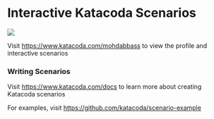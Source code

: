 # Interactive Katacoda Scenarios

[![](http://shields.katacoda.com/katacoda/mohdabbass/count.svg)](https://www.katacoda.com/mohdabbass "Get your profile on Katacoda.com")

Visit https://www.katacoda.com/mohdabbass to view the profile and interactive scenarios

### Writing Scenarios
Visit https://www.katacoda.com/docs to learn more about creating Katacoda scenarios

For examples, visit https://github.com/katacoda/scenario-example
